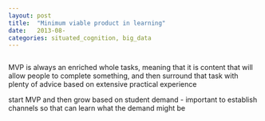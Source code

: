 ```yaml
---
layout: post
title:  "Minimum viable product in learning"
date:   2013-08-
categories: situated_cognition, big_data
---
```


![]()

MVP is always an enriched whole tasks, meaning that it is content that will allow people to complete something, and then surround that task with plenty of advice based on extensive practical experience

start MVP and then grow based on student demand - important to establish channels so that can learn what the demand might be